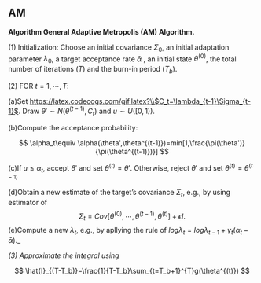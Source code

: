 ## AM

**Algorithm General Adaptive Metropolis (AM) Algorithm.**

$(1)$ Initialization: Choose an initial covariance $\Sigma_0$, an initial adaptation parameter $\lambda_0$, a target acceptance rate $\bar{\alpha}$ , an initial state $\theta^{(0)}$, the total number of iterations $(T)$ and the burn-in period $(T_b)$.

$(2)$ FOR $t=1,\cdots,T$:

(a)Set https://latex.codecogs.com/gif.latex?\\$C_t=\lambda_{t-1}\Sigma_{t-1}$. Draw $\theta'\sim N(\theta^{(t-1)},C_t)$ and $u\sim U([0,1))$.

(b)Compute the acceptance probability:

$$
\alpha_t\equiv \alpha(\theta',\theta^{(t-1)})=min[1,\frac{\pi(\theta')}{\pi(\theta^{(t-1)})}]
$$


(c)If $u\leq \alpha_t$, accept $\theta'$ and set $\theta^{(t)}=\theta'$. Otherwise, reject $\theta'$ and set $\theta^{(t)}=\theta^{(t-1)}$

(d)Obtain a new estimate of the target’s covariance $\Sigma_t$, e.g., by using estimator of 
$$
\Sigma_t=Cov[\theta^{(0)},\cdots,\theta^{(t-1)},\theta^{(t)}]+\epsilon I​.
$$
(e)Compute a new $\lambda_t$, e.g., by apllying the rule of $log\lambda_t=log\lambda_{t-1}+\gamma_t(\alpha_t-\bar{\alpha})$._

_$(3)$ Approximate the integral using_

$$
\hat{I}_{(T-T_b)}=\frac{1}{T-T_b}\sum_{t=T_b+1}^{T}g(\theta^{(t)})
$$
